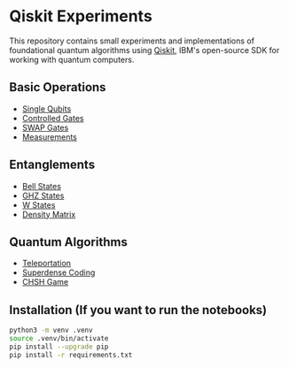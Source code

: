 # Qiskit Experiments

This repository contains small experiments and implementations of foundational quantum algorithms using [Qiskit](https://qiskit.org/), IBM's open-source SDK for working with quantum computers.

## Basic Operations

* [Single Qubits](notebooks/single_qubits.ipynb)
* [Controlled Gates](notebooks/controlled_gates.ipynb)
* [SWAP Gates](notebooks/swap_gates.ipynb)
* [Measurements](notebooks/measurements.ipynb)

## Entanglements

* [Bell States](notebooks/bell_states.ipynb)
* [GHZ States](notebooks/ghz_staates.ipynb)
* [W States](notebooks/ghz_w_states.ipynb)
* [Density Matrix](notebooks/density_matrix.ipynb)

## Quantum Algorithms

* [Teleportation](notebooks/teleportation.ipynb)
* [Superdense Coding](notebooks/superdense_coding.ipynb)
* [CHSH Game](notebooks/chsh_game.ipynb)

## Installation (If you want to run the notebooks)

```bash
python3 -m venv .venv
source .venv/bin/activate
pip install --upgrade pip
pip install -r requirements.txt
```
